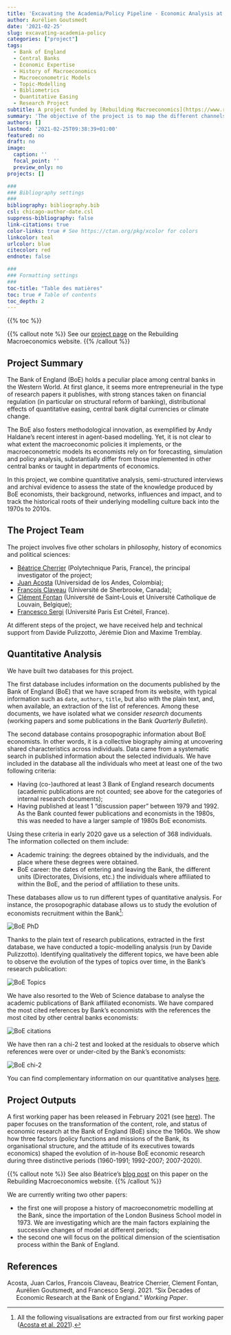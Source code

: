 ```yaml
---
title: 'Excavating the Academia/Policy Pipeline - Economic Analysis at the Bank of England Pre and Post-Crisis'
author: Aurélien Goutsmedt
date: '2021-02-25'
slug: excavating-academia-policy
categories: ["project"]
tags:
  - Bank of England
  - Central Banks
  - Economic Expertise
  - History of Macroeconomics
  - Macroeconometric Models
  - Topic-Modelling
  - Bibliometrics
  - Quantitative Easing
  - Research Project
subtitle: A project funded by [Rebuilding Macroeconomics](https://www.rebuildingmacroeconomics.ac.uk)
summary: 'The objective of the project is to map the different channels through which economics influences the Bank and to understand how economic ideas impact (or do not impact) policy-making'
authors: []
lastmod: '2021-02-25T09:38:39+01:00'
featured: no
draft: no
image:
  caption: ''
  focal_point: ''
  preview_only: no
projects: []

###
### Bibliography settings
###
bibliography: bibliography.bib
csl: chicago-author-date.csl
suppress-bibliography: false
link-citations: true
color-links: true # See https://ctan.org/pkg/xcolor for colors
linkcolor: teal
urlcolor: blue
citecolor: red
endnote: false

###
### Formatting settings
###
toc-title: "Table des matières"
toc: true # Table of contents
toc_depth: 2
---
```


{{% toc %}}

{{% callout note %}}
See our [project page](https://www.rebuildingmacroeconomics.ac.uk/academia-policy-pipeline) on the Rebuilding Macroeconomics website.
{{% /callout %}}

## Project Summary

The Bank of England (BoE) holds a peculiar place among central banks in the Western World. At first glance, it seems more entrepreneurial in the type of research papers it publishes, with strong stances taken on financial regulation (in particular on structural reform of banking), distributional effects of quantitative easing, central bank digital currencies or climate change.

The BoE also fosters methodological innovation, as exemplified by Andy Haldane’s recent interest in agent-based modelling. Yet, it is not clear to what extent the macroeconomic policies it implements, or the macroeconometric models its economists rely on for forecasting, simulation and policy analysis, substantially differ from those implemented in other central banks or taught in departments of economics.

In this project, we combine quantitative analysis, semi-structured interviews and archival evidence to assess the state of the knowledge produced by BoE economists, their background, networks, influences and impact, and to track the historical roots of their underlying modelling culture back into the 1970s to 2010s.

## The Project Team

The project involves five other scholars in philosophy, history of economics and political sciences:

-   [Béatrice Cherrier](https://beatricecherrier.wordpress.com/about/) (Polytechnique Paris, France), the principal investigator of the project;
-   [Juan Acosta](https://sites.google.com/site/jcaacostamacia/) (Universidad de los Andes, Colombia);
-   [François Claveau](https://www.epistemopratique.org/) (Université de Sherbrooke, Canada);
-   [Clément Fontan](https://uclouvain.be/fr/repertoires/clement.fontan) (Université de Saint-Louis et Université Catholique de Louvain, Belgique);
-   [Francesco Sergi](https://lipha.u-pec.fr/membres/membres-permanents/sergi-francesco) (Université Paris Est Créteil, France).

At different steps of the project, we have received help and technical support from Davide Pulizzotto, Jérémie Dion and Maxime Tremblay.

## Quantitative Analysis

We have built two databases for this project.

The first database includes information on the documents published by the Bank of England (BoE) that we have scraped from its website, with typical information such as `date`, `authors`, `title`, but also with the plain text, and, when available, an extraction of the list of references. Among these documents, we have isolated what we consider *research* documents (working papers and some publications in the Bank *Quarterly Bulletin*).

The second database contains prosopographic information about BoE economists. In other words, it is a collective biography aiming at uncovering shared characteristics across individuals. Data came from a systematic search in published information about the selected individuals. We have included in the database all the individuals who meet at least one of the two following criteria:

-   Having (co-)authored at least 3 Bank of England research documents (academic publications are not counted; see above for the categories of internal research documents);
-   Having published at least 1 “discussion paper” between 1979 and 1992. As the Bank counted fewer publications and economists in the 1980s, this was needed to have a larger sample of 1980s BoE economists.

Using these criteria in early 2020 gave us a selection of 368 individuals. The information collected on them include:

-   Academic training: the degrees obtained by the individuals, and the place where these degrees were obtained.
-   BoE career: the dates of entering and leaving the Bank, the different units (Directorates, Divisions, etc.) the individuals where affiliated to within the BoE, and the period of affiliation to these units.

These databases allow us to run different types of quantitative analysis. For instance, the prosopographic database allows us to study the evolution of economists recruitment within the Bank[^1]:

![BoE PhD](Fig01_PhD_recruitment.jpeg)

Thanks to the plain text of research publications, extracted in the first database, we have conducted a topic-modelling analysis (run by Davide Pulizzotto). Identifying qualitatively the different topics, we have been able to observe the evolution of the types of topics over time, in the Bank’s research publication:

![BoE Topics](Fig05_Themes_over_time.jpeg)

We have also resorted to the Web of Science database to analyse the academic publications of Bank affiliated economists. We have compared the most cited references by Bank’s economists with the references the most cited by other central banks economists:

![BoE citations](Tab01_Citation_comparison.jpeg)

We have then ran a chi-2 test and looked at the residuals to observe which references were over or under-cited by the Bank’s economists:

![BoE chi-2](Tab02_aChi2_comparison.jpeg)

You can find complementary information on our quantitative analyses [here](http://penseecritique.recherche.usherbrooke.ca/extra/BoE_Research1_TechAppendix.html).

## Project Outputs

A first working paper has been released in February 2021 (see [here](/publication/research-boe/)). The paper focuses on the transformation of the content, role, and status of economic research at the Bank of England (BoE) since the 1960s. We show how three factors (policy functions and missions of the Bank, its organisational structure, and the attitude of its executives towards economics) shaped the evolution of in-house BoE economic research during three distinctive periods (1960-1991; 1992-2007; 2007-2020).

{{% callout note %}}
See also Béatrice’s [blog post](https://www.rebuildingmacroeconomics.ac.uk/post/excavating-the-academia-policy-pipeline-the-history-of-economic-research-at-the-bank-of-england) on this paper on the Rebuilding Macroeconomics website.
{{% /callout %}}

We are currently writing two other papers:

-   the first one will propose a history of macroeconometric modelling at the Bank, since the importation of the London Business School model in 1973. We are investigating which are the main factors explaining the successive changes of model at different periods;
-   the second one will focus on the political dimension of the scientisation process within the Bank of England.

## References

<div id="refs" class="references csl-bib-body hanging-indent">

<div id="ref-acosta2021" class="csl-entry">

Acosta, Juan Carlos, Francois Claveau, Beatrice Cherrier, Clement Fontan, Aurélien Goutsmedt, and Francesco Sergi. 2021. “Six Decades of Economic Research at the Bank of England.” *Working Paper*.

</div>

</div>

[^1]: All the following visualisations are extracted from our first working paper ([Acosta et al. 2021](#ref-acosta2021)).
